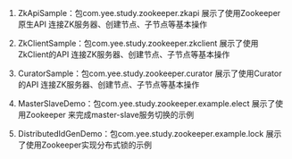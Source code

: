 
1.  ZkApiSample：包com.yee.study.zookeeper.zkapi
    展示了使用Zookeeper原生API 连接ZK服务器、创建节点、子节点等基本操作


2.  ZkClientSample：包com.yee.study.zookeeper.zkclient
    展示了使用ZkClient的API 连接ZK服务器、创建节点、子节点等基本操作

3.  CuratorSample：包com.yee.study.zookeeper.curator
    展示了使用Curator的API 连接ZK服务器、创建节点、子节点等基本操作

4.  MasterSlaveDemo：包com.yee.study.zookeeper.example.elect
    展示了使用Zookeeper 来完成master-slave服务切换的示例

5.  DistributedIdGenDemo：包com.yee.study.zookeeper.example.lock
    展示了使用Zookeeper实现分布式锁的示例


           